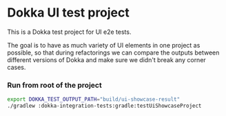 # Dokka UI test project

This is a Dokka test project for UI e2e tests.

The goal is to have as much variety of UI elements in one project as possible, so that during refactorings
we can compare the outputs between different versions of Dokka and make sure we didn't break any corner cases.

### Run from root of the project

```bash
export DOKKA_TEST_OUTPUT_PATH="build/ui-showcase-result"
./gradlew :dokka-integration-tests:gradle:testUiShowcaseProject
```
